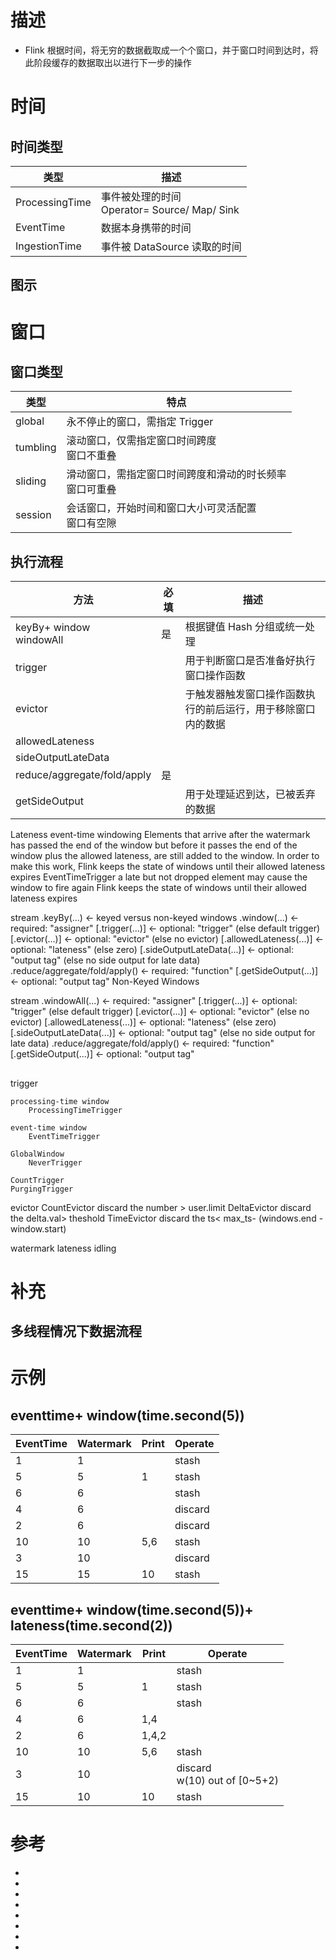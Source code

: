 

# 描述
- Flink 根据时间，将无穷的数据截取成一个个窗口，并于窗口时间到达时，将此阶段缓存的数据取出以进行下一步的操作

# 时间

## 时间类型

| 类型           | 描述                                            |
|----------------|-----------------------------------------------|
| ProcessingTime | 事件被处理的时间<br>Operator= Source/ Map/ Sink |
| EventTime      | 数据本身携带的时间                              |
| IngestionTime  | 事件被 DataSource 读取的时间                    |

## 图示

# 窗口

## 窗口类型

| 类型     | 特点                                                      |
|----------|---------------------------------------------------------|
| global   | 永不停止的窗口，需指定 Trigger                             |
| tumbling | 滚动窗口，仅需指定窗口时间跨度<br>窗口不重叠               |
| sliding  | 滑动窗口，需指定窗口时间跨度和滑动的时长频率<br>窗口可重叠 |
| session  | 会话窗口，开始时间和窗口大小可灵活配置<br>窗口有空隙       |



## 执行流程

| 方法                        | 必填 | 描述                                                        |
|-----------------------------|------|-------------------------------------------------------------|
| keyBy+ window<br>windowAll  | 是   | 根据键值 Hash 分组或统一处理                                |
| trigger                     |      | 用于判断窗口是否准备好执行窗口操作函数                      |
| evictor                     |      | 于触发器触发窗口操作函数执行的前后运行，用于移除窗口内的数据 |
| allowedLateness             |      |                                                             |
| sideOutputLateData          |      |                                                             |
| reduce/aggregate/fold/apply | 是   |                                                             |
| getSideOutput               |      | 用于处理延迟到达，已被丢弃的数据                             |


Lateness
event-time windowing
Elements that arrive after the watermark has passed the end of the window but before it passes the end of the window plus the allowed lateness, are still added to the window. 
In order to make this work, Flink keeps the state of windows until their allowed lateness expires
EventTimeTrigger
    a late but not dropped element may cause the window to fire again
Flink keeps the state of windows until their allowed lateness expires


stream
       .keyBy(...)               <-  keyed versus non-keyed windows
       .window(...)              <-  required: "assigner"
      [.trigger(...)]            <-  optional: "trigger" (else default trigger)
      [.evictor(...)]            <-  optional: "evictor" (else no evictor)
      [.allowedLateness(...)]    <-  optional: "lateness" (else zero)
      [.sideOutputLateData(...)] <-  optional: "output tag" (else no side output for late data)
       .reduce/aggregate/fold/apply()      <-  required: "function"
      [.getSideOutput(...)]      <-  optional: "output tag"
Non-Keyed Windows

stream
       .windowAll(...)           <-  required: "assigner"
      [.trigger(...)]            <-  optional: "trigger" (else default trigger)
      [.evictor(...)]            <-  optional: "evictor" (else no evictor)
      [.allowedLateness(...)]    <-  optional: "lateness" (else zero)
      [.sideOutputLateData(...)] <-  optional: "output tag" (else no side output for late data)
       .reduce/aggregate/fold/apply()      <-  required: "function"
      [.getSideOutput(...)]      <-  optional: "output tag"

## 
trigger

    processing-time window
        ProcessingTimeTrigger 

    event-time window
        EventTimeTrigger 

    GlobalWindow 
        NeverTrigger 

    CountTrigger 
    PurgingTrigger 

evictor
    CountEvictor
        discard the number > user.limit
    DeltaEvictor
        discard the delta.val> theshold
    TimeEvictor
        discard the ts< max_ts- (windows.end - window.start)

watermark
lateness
idling


# 补充

## 多线程情况下数据流程


# 示例

## eventtime+ window(time.second(5))

| EventTime | Watermark | Print | Operate |
|-----------|-----------|-------|---------|
| 1         | 1         |       | stash   |
| 5         | 5         | 1     | stash   |
| 6         | 6         |       | stash   |
| 4         | 6         |       | discard |
| 2         | 6         |       | discard |
| 10        | 10        | 5,6   | stash   |
| 3         | 10        |       | discard |
| 15        | 15        | 10    | stash   |


## eventtime+ window(time.second(5))+ lateness(time.second(2))

| EventTime | Watermark | Print | Operate                         |
|-----------|-----------|-------|---------------------------------|
| 1         | 1         |       | stash                           |
| 5         | 5         | 1     | stash                           |
| 6         | 6         |       | stash                           |
| 4         | 6         | 1,4   |                                 |
| 2         | 6         | 1,4,2 |                                 |
| 10        | 10        | 5,6   | stash                           |
| 3         | 10        |       | discard<br>w(10) out of [0~5+2) |
| 15        | 10        | 10    | stash                           |


# 参考
- []()
- []()
- []()
- []()
- []()
- []()
- []()
- []()
